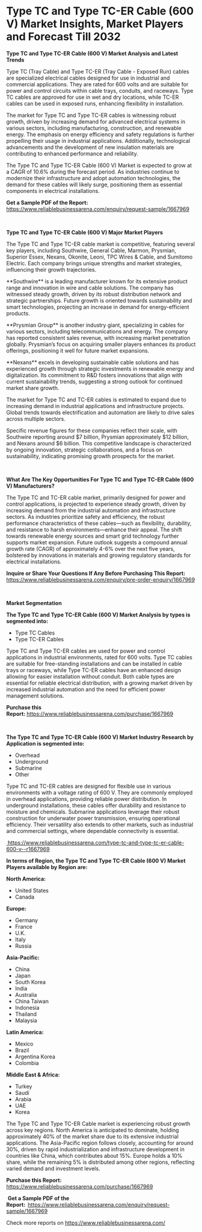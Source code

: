 <p><h1>Type TC and Type TC-ER Cable (600 V) Market Insights, Market Players and Forecast Till 2032</h1></p><p><strong>Type TC and Type TC-ER Cable (600 V) Market Analysis and Latest Trends</strong></p>
<p><p>Type TC (Tray Cable) and Type TC-ER (Tray Cable - Exposed Run) cables are specialized electrical cables designed for use in industrial and commercial applications. They are rated for 600 volts and are suitable for power and control circuits within cable trays, conduits, and raceways. Type TC cables are approved for use in wet and dry locations, while TC-ER cables can be used in exposed runs, enhancing flexibility in installation.</p><p>The market for Type TC and Type TC-ER cables is witnessing robust growth, driven by increasing demand for advanced electrical systems in various sectors, including manufacturing, construction, and renewable energy. The emphasis on energy efficiency and safety regulations is further propelling their usage in industrial applications. Additionally, technological advancements and the development of new insulation materials are contributing to enhanced performance and reliability.</p><p>The Type TC and Type TC-ER Cable (600 V) Market is expected to grow at a CAGR of 10.6% during the forecast period. As industries continue to modernize their infrastructure and adopt automation technologies, the demand for these cables will likely surge, positioning them as essential components in electrical installations.</p></p>
<p><strong>Get a Sample PDF of the Report:&nbsp;</strong> <a href="https://www.reliablebusinessarena.com/enquiry/request-sample/1667969?utm_campaign=2514&utm_medium=2&utm_source=Github&utm_content=ia&utm_term=07042025&utm_id=type-tc-and-type-tc-er-cable-600-v">https://www.reliablebusinessarena.com/enquiry/request-sample/1667969</a></p>
<p>&nbsp;</p>
<p><strong>Type TC and Type TC-ER Cable (600 V) Major Market Players</strong></p>
<p><p>The Type TC and Type TC-ER cable market is competitive, featuring several key players, including Southwire, General Cable, Marmon, Prysmian, Superior Essex, Nexans, Okonite, Leoni, TPC Wires & Cable, and Sumitomo Electric. Each company brings unique strengths and market strategies, influencing their growth trajectories.</p><p>**Southwire** is a leading manufacturer known for its extensive product range and innovation in wire and cable solutions. The company has witnessed steady growth, driven by its robust distribution network and strategic partnerships. Future growth is oriented towards sustainability and smart technologies, projecting an increase in demand for energy-efficient products.</p><p>**Prysmian Group** is another industry giant, specializing in cables for various sectors, including telecommunications and energy. The company has reported consistent sales revenue, with increasing market penetration globally. Prysmian’s focus on acquiring smaller players enhances its product offerings, positioning it well for future market expansions.</p><p>**Nexans** excels in developing sustainable cable solutions and has experienced growth through strategic investments in renewable energy and digitalization. Its commitment to R&D fosters innovations that align with current sustainability trends, suggesting a strong outlook for continued market share growth.</p><p>The market for Type TC and TC-ER cables is estimated to expand due to increasing demand in industrial applications and infrastructure projects. Global trends towards electrification and automation are likely to drive sales across multiple sectors.</p><p>Specific revenue figures for these companies reflect their scale, with Southwire reporting around $7 billion, Prysmian approximately $12 billion, and Nexans around $6 billion. This competitive landscape is characterized by ongoing innovation, strategic collaborations, and a focus on sustainability, indicating promising growth prospects for the market.</p></p>
<p>&nbsp;</p>
<p><strong>What Are The Key Opportunities For Type TC and Type TC-ER Cable (600 V) Manufacturers?</strong></p>
<p><p>The Type TC and TC-ER cable market, primarily designed for power and control applications, is projected to experience steady growth, driven by increasing demand from the industrial automation and infrastructure sectors. As industries prioritize safety and efficiency, the robust performance characteristics of these cables—such as flexibility, durability, and resistance to harsh environments—enhance their appeal. The shift towards renewable energy sources and smart grid technology further supports market expansion. Future outlook suggests a compound annual growth rate (CAGR) of approximately 4-6% over the next five years, bolstered by innovations in materials and growing regulatory standards for electrical installations.</p></p>
<p><strong>Inquire or Share Your Questions If Any Before Purchasing This Report:</strong> <a href="https://www.reliablebusinessarena.com/enquiry/pre-order-enquiry/1667969?utm_campaign=2514&utm_medium=2&utm_source=Github&utm_content=ia&utm_term=07042025&utm_id=type-tc-and-type-tc-er-cable-600-v">https://www.reliablebusinessarena.com/enquiry/pre-order-enquiry/1667969</a></p>
<p>&nbsp;</p>
<p><strong>Market Segmentation</strong></p>
<p><strong>The Type TC and Type TC-ER Cable (600 V) Market Analysis by types is segmented into:</strong></p>
<p><ul><li>Type TC Cables</li><li>Type TC-ER Cables</li></ul></p>
<p><p>Type TC and Type TC-ER cables are used for power and control applications in industrial environments, rated for 600 volts. Type TC cables are suitable for free-standing installations and can be installed in cable trays or raceways, while Type TC-ER cables have an enhanced design allowing for easier installation without conduit. Both cable types are essential for reliable electrical distribution, with a growing market driven by increased industrial automation and the need for efficient power management solutions.</p></p>
<p><strong>Purchase this Report:&nbsp;</strong><a href="https://www.reliablebusinessarena.com/purchase/1667969?utm_campaign=2514&utm_medium=2&utm_source=Github&utm_content=ia&utm_term=07042025&utm_id=type-tc-and-type-tc-er-cable-600-v">https://www.reliablebusinessarena.com/purchase/1667969</a></p>
<p>&nbsp;</p>
<p><strong>The Type TC and Type TC-ER Cable (600 V) Market Industry Research by Application is segmented into:</strong></p>
<p><ul><li>Overhead</li><li>Underground</li><li>Submarine</li><li>Other</li></ul></p>
<p><p>Type TC and TC-ER cables are designed for flexible use in various environments with a voltage rating of 600 V. They are commonly employed in overhead applications, providing reliable power distribution. In underground installations, these cables offer durability and resistance to moisture and chemicals. Submarine applications leverage their robust construction for underwater power transmission, ensuring operational efficiency. Their versatility also extends to other markets, such as industrial and commercial settings, where dependable connectivity is essential.</p></p>
<p><a href="https://www.reliablebusinessarena.com/type-tc-and-type-tc-er-cable-600-v--r1667969?utm_campaign=2514&utm_medium=2&utm_source=Github&utm_content=ia&utm_term=07042025&utm_id=type-tc-and-type-tc-er-cable-600-v">&nbsp;https://www.reliablebusinessarena.com/type-tc-and-type-tc-er-cable-600-v--r1667969</a></p>
<p><strong>In terms of Region, the Type TC and Type TC-ER Cable (600 V) Market Players available by Region are:</strong></p>
<p>
    <p> <strong> North America: </strong>
        <ul>
            <li>United States</li>
            <li>Canada</li>
        </ul>
        </p> 
    <p> <strong> Europe: </strong>
        <ul>
            <li>Germany</li>
            <li>France</li>
            <li>U.K.</li>
            <li>Italy</li>
            <li>Russia</li>
        </ul>
        </p> 
    <p> <strong> Asia-Pacific: </strong>
        <ul>
            <li>China</li>
            <li>Japan</li>
            <li>South Korea</li>
            <li>India</li>
            <li>Australia</li>
            <li>China Taiwan</li>
            <li>Indonesia</li>
            <li>Thailand</li>
            <li>Malaysia</li>
        </ul>
        </p> 
    <p> <strong> Latin America: </strong>
        <ul>
            <li>Mexico</li>
            <li>Brazil</li>
            <li>Argentina Korea</li>
            <li>Colombia</li>
        </ul>
        </p> 
    <p> <strong> Middle East & Africa: </strong>
        <ul>
            <li>Turkey</li>
            <li>Saudi</li>
            <li>Arabia</li>
            <li>UAE</li>
            <li>Korea</li>
        </ul>
    </p>
    </p>
<p><p>The Type TC and Type TC-ER Cable market is experiencing robust growth across key regions. North America is anticipated to dominate, holding approximately 40% of the market share due to its extensive industrial applications. The Asia-Pacific region follows closely, accounting for around 30%, driven by rapid industrialization and infrastructure development in countries like China, which contributes about 15%. Europe holds a 10% share, while the remaining 5% is distributed among other regions, reflecting varied demand and investment levels.</p></p>
<p><strong>Purchase this Report: </strong><a href="https://www.reliablebusinessarena.com/purchase/1667969?utm_campaign=2514&utm_medium=2&utm_source=Github&utm_content=ia&utm_term=07042025&utm_id=type-tc-and-type-tc-er-cable-600-v">https://www.reliablebusinessarena.com/purchase/1667969</a></p>
<p>&nbsp;<strong>Get a Sample PDF of the Report:&nbsp;&nbsp;</strong><a href="https://www.reliablebusinessarena.com/enquiry/request-sample/1667969?utm_campaign=2514&utm_medium=2&utm_source=Github&utm_content=ia&utm_term=07042025&utm_id=type-tc-and-type-tc-er-cable-600-v">https://www.reliablebusinessarena.com/enquiry/request-sample/1667969</a></p>
<p><strong></strong></p>
<p>Check more reports on <a href="https://www.reliablebusinessarena.com/?utm_campaign=2514&utm_medium=2&utm_source=Github&utm_content=ia&utm_term=07042025&utm_id=type-tc-and-type-tc-er-cable-600-v">https://www.reliablebusinessarena.com/</a></p>